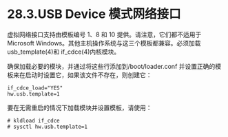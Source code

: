 # 28.3.USB Device 模式网络接口

虚拟网络接口支持由模板编号 1、8 和 10 提供。请注意，它们都不适用于 Microsoft Windows。其他主机操作系统与这三个模板都兼容。必须加载 usb_template(4)和 if_cdce(4)内核模块。

确保加载必要的模块，并通过将这些行添加到/boot/loader.conf 并设置正确的模板来在启动时设置它，如果该文件不存在，则创建它：

```
if_cdce_load="YES"
hw.usb.template=1
```

要在无需重启的情况下加载模块并设置模板，请使用：

```
# kldload if_cdce
# sysctl hw.usb.template=1
```
